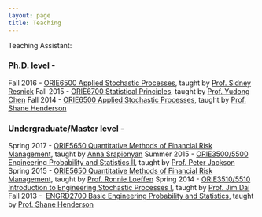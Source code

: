 ```yaml
---
layout: page
title: Teaching 
---
```


Teaching Assistant: 


### Ph.D. level -
Fall 2016 - <span style="text-decoration:underline;">ORIE6500 Applied Stochastic Processes</span>, taught by [Prof. Sidney Resnick](https://people.orie.cornell.edu/sid/) 
Fall 2015 - <span style="text-decoration:underline;">ORIE6700 Statistical Principles</span>, taught by [Prof. Yudong Chen](http://people.orie.cornell.edu/yudong.chen/) 
Fall 2014 - <span style="text-decoration:underline;">ORIE6500 Applied Stochastic Processes</span>, taught by [Prof. Shane Henderson](http://people.orie.cornell.edu/shane/) 


### Undergraduate/Master level - 
Spring 2017 - <span style="text-decoration:underline;">ORIE5650 Quantitative Methods of Financial Risk Management</span>, taught by [Anna Srapionyan](http://srapionyan.com/) 
Summer 2015 - <span style="text-decoration:underline;">ORIE3500/5500 Engineering Probability and Statistics II</span>, taught by [Prof. Peter Jackson](http://people.orie.cornell.edu/jackson/new/) 
Spring 2015 - <span style="text-decoration:underline;">ORIE5650 Quantitative Methods of Financial Risk Management</span>, taught by [Prof. Ronnie Loeffen](http://personalpages.manchester.ac.uk/staff/ronnie.loeffen/) 
Spring 2014 - <span style="text-decoration:underline;">ORIE3510/5510 Introduction to Engineering Stochastic Processes I</span>, taught by [Prof. Jim Dai](http://people.orie.cornell.edu/jdai/) 
Fall 2013 -  <span style="text-decoration:underline;">ENGRD2700 Basic Engineering Probability and Statistics</span>, taught by [Prof. Shane Henderson](http://people.orie.cornell.edu/shane/)
